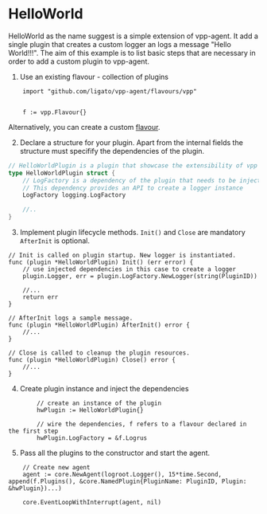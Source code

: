 # HelloWorld

HelloWorld as the name suggest is a simple extension of vpp-agent. It add a single plugin that creates
a custom logger an logs a message "Hello World!!!". The aim of this example is to list basic steps that
are necessary in order to add a custom plugin to vpp-agent.

1. Use an existing flavour - collection of plugins
```
	import "github.com/ligato/vpp-agent/flavours/vpp"


	f := vpp.Flavour{}
```
Alternatively, you can create a custom [flavour](https://github.com/ligato/vpp-agent/tree/master/flavours).

2. Declare a structure for your plugin. Apart from the internal fields the structure must specifify
the dependencies of the plugin.

```go
// HelloWorldPlugin is a plugin that showcase the extensibility of vpp agent.
type HelloWorldPlugin struct {
	// LogFactory is a dependency of the plugin that needs to be injected.
	// This dependency provides an API to create a logger instance
	LogFactory logging.LogFactory

    //..
}
```

3. Implement plugin lifecycle methods. `Init()` and `Close` are mandatory `AfterInit` is optional.

```
// Init is called on plugin startup. New logger is instantiated.
func (plugin *HelloWorldPlugin) Init() (err error) {
    // use injected dependencies in this case to create a logger
    plugin.Logger, err = plugin.LogFactory.NewLogger(string(PluginID))
	
	//...
	return err
}

// AfterInit logs a sample message.
func (plugin *HelloWorldPlugin) AfterInit() error {
	//...
}

// Close is called to cleanup the plugin resources.
func (plugin *HelloWorldPlugin) Close() error {
	//...
}
```
 
4. Create plugin instance and inject the dependencies

```
    	// create an instance of the plugin
    	hwPlugin := HelloWorldPlugin{}
    
    	// wire the dependencies, f refers to a flavour declared in the first step
    	hwPlugin.LogFactory = &f.Logrus
```

5. Pass all the plugins to the constructor and start the agent.

```
	// Create new agent
	agent := core.NewAgent(logroot.Logger(), 15*time.Second, append(f.Plugins(), &core.NamedPlugin{PluginName: PluginID, Plugin: &hwPlugin})...)

	core.EventLoopWithInterrupt(agent, nil)
```